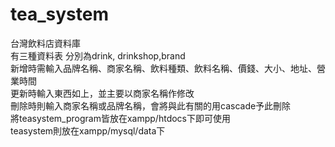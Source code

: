 # tea_system
台灣飲料店資料庫  
有三種資料表 分別為drink, drinkshop,brand  
新增時需輸入品牌名稱、商家名稱、飲料種類、飲料名稱、價錢、大小、地址、營業時間  
更新時輸入東西如上，並主要以商家名稱作修改  
刪除時則輸入商家名稱或品牌名稱，會將與此有關的用cascade予此刪除  
將teasystem_program皆放在xampp/htdocs下即可使用  
teasystem則放在xampp/mysql/data下
